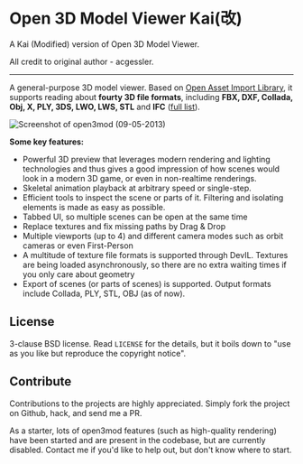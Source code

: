 # Open 3D Model Viewer Kai(改)
A Kai (Modified) version of  Open 3D Model Viewer.

All credit to original author - acgessler.

---
A general-purpose 3D model viewer. Based on 
[Open Asset Import Library](https://github.com/assimp/assimp), it supports 
reading about __fourty 3D file formats__, including __FBX, DXF, Collada, Obj, X, PLY, 3DS, LWO, LWS, STL__ 
and  __IFC__ ([full list](http://assimp.sourceforge.net/main_features_formats.html)).

![Screenshot of open3mod (09-05-2013)](http://s1.directupload.net/images/130509/44lqi4p9.png)

__Some key features:__

 - Powerful 3D preview that leverages modern rendering and lighting technologies and thus gives a good impression of how
   scenes would look in a modern 3D game, or even in non-realtime renderings.
 - Skeletal animation playback at arbitrary speed or single-step.
 - Efficient tools to inspect the scene or parts of it. Filtering and isolating elements is made as easy as possible.
 - Tabbed UI, so multiple scenes can be open at the same time
 - Replace textures and fix missing paths by Drag & Drop
 - Multiple viewports (up to 4) and different camera modes such as orbit cameras or even First-Person
 - A multitude of texture file formats is supported through DevIL. Textures are being loaded asynchronously, so there
   are no extra waiting times if you only care about geometry
 - Export of scenes (or parts of scenes) is supported. Output formats include Collada, PLY, STL, OBJ 
   (as of now).

## License

3-clause BSD license. Read `LICENSE` for the details, but it boils down to "use as you like but reproduce the copyright notice".

## Contribute

Contributions to the projects are highly appreciated. Simply fork the project on Github, hack, and send me a PR.

As a starter, lots of open3mod features (such as high-quality rendering) have been started and are present in the codebase, but are currently disabled. Contact me if you'd like to help out, but don't know where to start.
